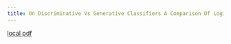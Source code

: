 ```yaml
---
title: On Discriminative Vs Generative Classifiers A Comparison Of Logistic Regression And Naive Bayes
---
```


[local pdf](../../../pdfs/on-discriminative-vs-generative-classifiers-a-comparison-of-logistic-regression-and-naive-bayes.pdf)

